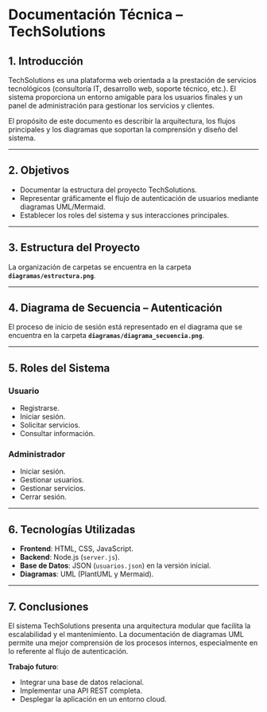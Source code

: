# Documentación Técnica – TechSolutions

## 1. Introducción
TechSolutions es una plataforma web orientada a la prestación de servicios tecnológicos (consultoría IT, desarrollo web, soporte técnico, etc.). El sistema proporciona un entorno amigable para los usuarios finales y un panel de administración para gestionar los servicios y clientes.

El propósito de este documento es describir la arquitectura, los flujos principales y los diagramas que soportan la comprensión y diseño del sistema.

---

## 2. Objetivos
- Documentar la estructura del proyecto TechSolutions.  
- Representar gráficamente el flujo de autenticación de usuarios mediante diagramas UML/Mermaid.  
- Establecer los roles del sistema y sus interacciones principales.  

---

## 3. Estructura del Proyecto
La organización de carpetas se encuentra en la carpeta **`diagramas/estructura.png`**.  

---

## 4. Diagrama de Secuencia – Autenticación
El proceso de inicio de sesión está representado en el diagrama que se encuentra en la carpeta **`diagramas/diagrama_secuencia.png`**.  

---

## 5. Roles del Sistema
### Usuario
- Registrarse.  
- Iniciar sesión.  
- Solicitar servicios.  
- Consultar información.  

### Administrador
- Iniciar sesión.  
- Gestionar usuarios.  
- Gestionar servicios.  
- Cerrar sesión.  

---

## 6. Tecnologías Utilizadas
- **Frontend**: HTML, CSS, JavaScript.  
- **Backend**: Node.js (`server.js`).  
- **Base de Datos**: JSON (`usuarios.json`) en la versión inicial.  
- **Diagramas**: UML (PlantUML y Mermaid).  

---

## 7. Conclusiones
El sistema TechSolutions presenta una arquitectura modular que facilita la escalabilidad y el mantenimiento. La documentación de diagramas UML permite una mejor comprensión de los procesos internos, especialmente en lo referente al flujo de autenticación.  

**Trabajo futuro**:  
- Integrar una base de datos relacional.  
- Implementar una API REST completa.  
- Desplegar la aplicación en un entorno cloud.  
